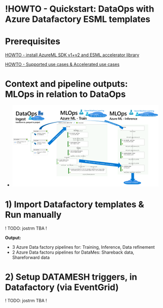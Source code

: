 # !HOWTO - Quickstart: DataOps with Azure Datafactory ESML templates

# Prerequisites

[HOWTO - install AzureML SDK v1+v2 and ESML accelerator library](../v2/30-39/33-install-azureml-sdk-v1+v2.md)

[HOWTO - Supported use cases & Accelerated use cases](../v2/30-39/33-install-azureml-sdk-v1+v2.md)

# Context and pipeline outputs: MLOps in relation to DataOps

- ![](./images/39-end-2-end-dataops-mlops.png)

# 1) Import Datafactory templates & Run manually
! TODO: jostrm TBA ! 

**Output:**
- 3 Azure Data factory pipelines for: Training, Inference, Data refinement
- 2 Azure Data factoru pipelines for DataMes: Shareback data, Shareforward data

# 2) Setup DATAMESH triggers, in Datafactory (via EventGrid)

! TODO: jostrm TBA ! 







